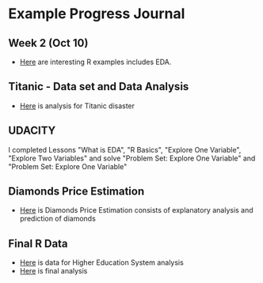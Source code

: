 # Example Progress Journal

## Week 2 (Oct 10)

+ [Here](files/Interesting_R_Examples) are interesting R examples includes EDA.

## Titanic - Data set and Data Analysis

+ [Here](files/Titanic.html) is analysis for Titanic disaster 

## UDACITY

I completed Lessons "What is EDA", "R Basics", "Explore One Variable", "Explore Two Variables" and solve "Problem Set: Explore One Variable" and "Problem Set: Explore One Variable"


## Diamonds Price Estimation
+ [Here](files/Diamonds.html) is Diamonds Price Estimation consists of explanatory analysis and prediction of diamonds


## Final R Data
+ [Here](Final_R.RData) is data for Higher Education System analysis
+ [Here](Final_R.rmd) is final analysis